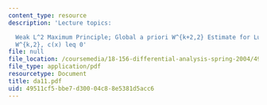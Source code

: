 ```yaml
---
content_type: resource
description: 'Lecture topics:

  Weak L^2 Maximum Principle; Global a priori W^{k+2,2} Estimate for Lu = f, f in
  W^{k,2}, c(x) leq 0'
file: null
file_location: /coursemedia/18-156-differential-analysis-spring-2004/49511cf5bbe7d30004c88e5381d5acc6_da11.pdf
file_type: application/pdf
resourcetype: Document
title: da11.pdf
uid: 49511cf5-bbe7-d300-04c8-8e5381d5acc6
---
```

